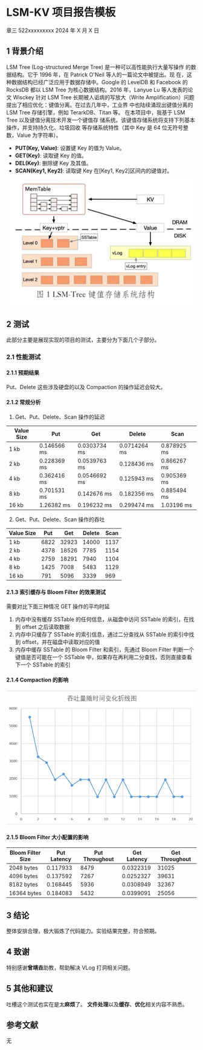 # LSM-KV 项目报告模板

章三 522xxxxxxxxx
2024 年 X 月 X 日

## 1 背景介绍

LSM Tree (Log-structured Merge Tree) 是一种可以高性能执行大量写操作
的数据结构。它于 1996 年，在 Patrick O'Neil 等人的一篇论文中被提出。现
在，这种数据结构已经广泛应用于数据存储中。Google 的 LevelDB 和
Facebook 的 RocksDB 都以 LSM Tree 为核心数据结构。2016 年，Lanyue Lu
等人发表的论文 Wisckey 针对 LSM Tree 长期被人诟病的写放大（Write
Amplification）问题提出了相应优化：键值分离。在过去几年中，工业界
中也陆续涌现出键值分离的 LSM Tree 存储引擎，例如 TerarkDB、Titan 等。
在本项目中，我基于 LSM Tree 以及键值分离技术开发一个键值存
储系统。该键值存储系统将支持下列基本操作，并支持持久化、垃圾回收
等存储系统特性（其中 Key 是 64 位无符号整数，Value 为字符串）。

- **PUT(Key, Value)**: 设置键 Key 的值为 Value。
- **GET(Key)**: 读取键 Key 的值。
- **DEL(Key)**: 删除键 Key 及其值。
- **SCAN(Key1, Key2)**: 读取键 Key 在[Key1, Key2]区间内的键值对。

![The LSM Tree](image.png)

## 2 测试

此部分主要是展现实现的项目的测试，主要分为下面几个子部分。

### 2.1 性能测试

#### 2.1.1 预期结果

Put、Delete 这些涉及硬盘的以及 Compaction 的操作延迟会较大。

#### 2.1.2 常规分析

1. Get、Put、Delete、Scan 操作的延迟

| Value Size | Put         | Get          | Delete       | Scan        |
| ---------- | ----------- | ------------ | ------------ | ----------- |
| 1 kb       | 0.146566 ms | 0.0303734 ms | 0.0714264 ms | 0.878925 ms |
| 2 kb       | 0.228369 ms | 0.0539763 ms | 0.128436 ms  | 0.866267 ms |
| 4 kb       | 0.362416 ms | 0.0546692 ms | 0.125943 ms  | 0.905369 ms |
| 8 kb       | 0.701531 ms | 0.142676 ms  | 0.182356 ms  | 0.885494 ms |
| 16 kb      | 1.26382 ms  | 0.196232 ms  | 0.299474 ms  | 1.03196 ms  |

2. Get、Put、Delete、Scan 操作的吞吐

| Value Size | Put  | Get   | Delete | Scan |
| ---------- | ---- | ----- | ------ | ---- |
| 1 kb       | 6822 | 32923 | 14000  | 1137 |
| 2 kb       | 4378 | 18526 | 7785   | 1154 |
| 4 kb       | 2759 | 18291 | 7940   | 1104 |
| 8 kb       | 1425 | 7008  | 5483   | 1129 |
| 16 kb      | 791  | 5096  | 3339   | 969  |

#### 2.1.3 索引缓存与 Bloom Filter 的效果测试

需要对比下面三种情况 GET 操作的平均时延

1. 内存中没有缓存 SSTable 的任何信息，从磁盘中访问 SSTable 的索引，在找到 offset 之后读取数据
2. 内存中只缓存了 SSTable 的索引信息，通过二分查找从 SSTable 的索引中找到 offset，并在磁盘中读取对应的值
3. 内存中缓存 SSTable 的 Bloom Filter 和索引，先通过 Bloom Filter 判断一个键值是否可能在一个 SSTable 中，如果存在再利用二分查找，否则直接查看下一个 SSTable 的索引

#### 2.1.4 Compaction 的影响

![The LSM Tree](image2.png)

#### 2.1.5 Bloom Filter 大小配置的影响

| Bloom Filter Size | Put Latency | Put Throughout | Get Latency | Get Throughout |
| ----------------- | ----------- | -------------- | ----------- | -------------- |
| 2048 bytes        | 0.117933    | 8479           | 0.0322319   | 31025          |
| 4096 bytes        | 0.137592    | 7267           | 0.0252327   | 39631          |
| 8182 bytes        | 0.168445    | 5936           | 0.0308949   | 32367          |
| 16364 bytes       | 0.184083    | 5432           | 0.0399091   | 25056          |

## 3 结论

整体安排合理，极大锻炼了代码能力。实验结果完整，符合预期。

## 4 致谢

特别感谢**曾靖垚**助教，帮助解决 VLog 打洞相关问题。

## 5 其他和建议

吐槽这个测试也实在是太**麻烦**了。
**文件处理**以及**缓存**、**优化**相关内容不熟悉。

## 参考文献

无
